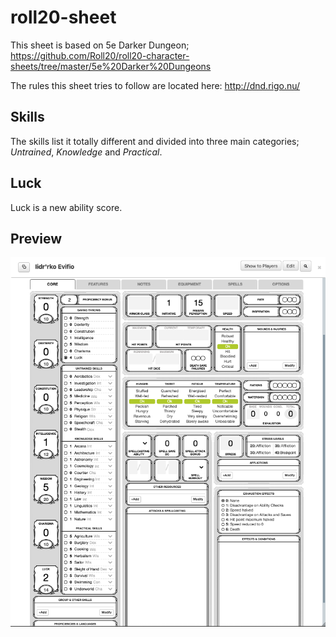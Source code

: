 # roll20-sheet

This sheet is based on 5e Darker Dungeon; https://github.com/Roll20/roll20-character-sheets/tree/master/5e%20Darker%20Dungeons

The rules this sheet tries to follow are located here: http://dnd.rigo.nu/

## Skills
The skills list it totally different and divided into three main categories; *Untrained*, *Knowledge* and *Practical*.

## Luck
Luck is a new ability score.

## Preview
![preview](sheet.png)
